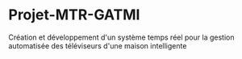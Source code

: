 # Projet-MTR-GATMI
Création et développement d'un système temps réel pour la gestion automatisée des téléviseurs d'une maison intelligente
